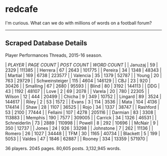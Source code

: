 # redcafe

I'm curious. What can we do with millions of words on a football forum?

---

## Scraped Database Details
Player Performances Threads, 2015-16 season.

|  _PLAYER_  |  _PAGE COUNT_  |  _POST COUNT_  |  _WORD COUNT_  |
|  Januzaj  |  59  |  2329  |  111385  |
|  Herrera  |  67  |  2643  |  101775  |
|  Pereira  |  34  |  1348  |  48343  |
|  Martial  |  169  |  6738  |  223577  |
|  Valencia  |  35  |  1379  |  52787  |
|  Young  |  20  |  763  |  29729  |
|  Schweinsteiger  |  115  |  4604  |  146129  |
|  CBJ  |  23  |  920  |  30426  |
|  Smalling  |  67  |  2680  |  95593 |
|  Blind  |  80  |  3192  |  144113 |
|  DDG  |  43  |  1192  |  48107  |
|  Love  |  2  |  69  |  2078  |
|  Varela  |  20  |  780  |  22305  |
|  Wilson  |  12  |  444  | 20499  |
|  Chicha  |  9  |  349  |  10752  |
|  Lingard |  89  |  3524  |  144617  |
|  Riley  |  2  |  53  |  1572  |
|  Evans  |  3  |  114  |  3536  |
|  Mata  |  104  |  4136  |  174414  |
|  Shaw  |  28  |  1107  |  36525  |
|  Rojo  |  34  |  1337  |  38747  |
|  Rashford  |  53  |  2100  |  77444  |
|  Fellaini  |  107  |  4278  |  205116  |
|  Darmian  |  83  |  3308  |  113883  |
|  Memphis  |  190  |  7577  |  309005  |
|  Carrick  |  34  |  1326  |  46531  |
|  Schneiderlin  |  73  |  2889  |  110998  |
|  Powell  |  8  |  292  |  10696  |
|  McNair  |  9  |  350  |  12737  |
|  Jones  |  24  |  926  |  33298  |
|  Johnstone  |  7  |  262  |  11136  |
|  Romero  |  26  |  1027  |  34448  |
|  TFM  |  30  |  1165  |  40734  |
|  Blackett  |  5  |  199  |  5053  |
|  Valdes  |  47  |  1846  |  62887  |
|  Rooney  |  334  |  13359  |  571970  |

36 players. 2045 pages. 80,605 posts. 3,132,945 words.

